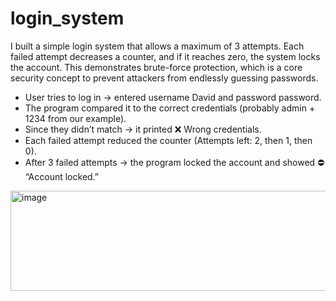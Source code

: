# login_system
I built a simple login system that allows a maximum of 3 attempts. Each failed attempt decreases a counter, and if it reaches zero, the system locks the account. This demonstrates brute-force protection, which is a core security concept to prevent attackers from endlessly guessing passwords.


- User tries to log in → entered username David and password password.
- The program compared it to the correct credentials (probably admin + 1234 from our example).
- Since they didn’t match → it printed ❌ Wrong credentials.
- Each failed attempt reduced the counter (Attempts left: 2, then 1, then 0).
- After 3 failed attempts → the program locked the account and showed ⛔ “Account locked.”
<img width="782" height="160" alt="image" src="https://github.com/user-attachments/assets/461bb4d2-615c-49c5-8dd0-b170a1dd0f5d" />
